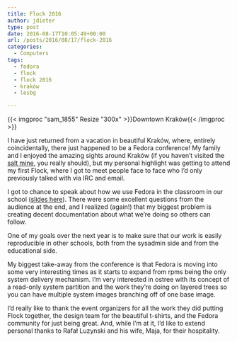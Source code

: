 ```yaml
---
title: Flock 2016
author: jdieter
type: post
date: 2016-08-17T10:05:49+00:00
url: /posts/2016/08/17/flock-2016
categories:
  - Computers
tags:
  - fedora
  - flock
  - flock 2016
  - kraków
  - lesbg

---
```

{{< imgproc "sam_1855" Resize "300x" >}}Downtown Kraków{{< /imgproc >}}

I have just returned from a vacation in beautiful Kraków, where, entirely coincidentally, there just happened to be a Fedora conference! My family and I enjoyed the amazing sights around Kraków (if you haven&#8217;t visited the [salt mine][2], you really should), but my personal highlight was getting to attend my first Flock, where I got to meet people face to face who I&#8217;d only previously talked with via IRC and email.

I got to chance to speak about how we use Fedora in the classroom in our school ([slides here][3]). There were some excellent questions from the audience at the end, and I realized (again!) that my biggest problem is creating decent documentation about what we&#8217;re doing so others can follow.

One of my goals over the next year is to make sure that our work is easily reproducible in other schools, both from the sysadmin side and from the educational side.

My biggest take-away from the conference is that Fedora is moving into some very interesting times as it starts to expand from rpms being the only system delivery mechanism. I&#8217;m very interested in ostree with its concept of a read-only system partition and the work they&#8217;re doing on layered trees so you can have multiple system images branching off of one base image.

I&#8217;d really like to thank the event organizers for all the work they did putting Flock together, the design team for the beautiful t-shirts, and the Fedora community for just being great. And, while I&#8217;m at it, I&#8217;d like to extend personal thanks to Rafał Luzynski and his wife, Maja, for their hospitality.

 [2]: http://www.wieliczka-saltmine.com/
 [3]: http://lesloueizeh.com/jdieter/Using_Fedora_in_the_classroom.pdf
